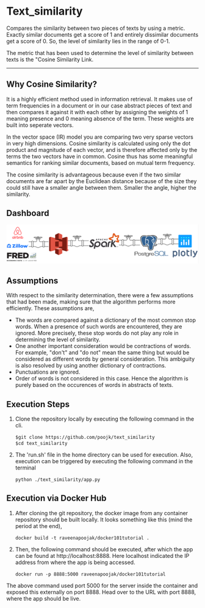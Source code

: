 # Text_similarity

Compares the similarity between two pieces of texts by using a metric. Exactly similar documents get a score of 1 and entirely dissimilar documents get a score of 0. So, the level of similarity lies in the range of 0-1.

The metric that has been used to determine the level of similarity between texts is the "Cosine Similarity Link.

<hr/>

## Why Cosine Similarity?

It is a highly efficient method used in information retrieval. It makes use of term frequencies in a document or in our case abstract pieces of text and then compares it against it with each other by assigning the weights of 1 meaning presence and 0 meaning absence of the term. These weights are built into seperate vectors.

In the vector space (IR) model you are comparing two very sparse vectors in very high dimensions. Cosine similarity is calculated using only the dot product and magnitude of each vector, and is therefore affected only by the terms the two vectors have in common. Cosine thus has some meaningful semantics for ranking similar documents, based on mutual term frequency.

The cosine similarity is advantageous because even if the two similar documents are far apart by the Euclidean distance because of the size  they could still have a smaller angle between them. Smaller the angle, higher the similarity.

## Dashboard

![github-small](https://github.com/poojk/BnB-Pay/blob/master/img.png)

## Assumptions

With respect to the similarity determination, there were a few assumptions that had been made, making sure that the algorithm performs more efficiently. These assumptions are,
* The words are compared against a dictionary of the most common stop words. When a presence of such words are encountered, they are ignored. More precisely, these stop words do not play any role in determining the level of similarity.
* One another important consideration would be contractions of words. For example, "don't" and "do not" mean the same thing but would be considered as different words by general consideration. This ambiguity is also resolved by using another dictionary of contractions.
* Punctuations are ignored.
* Order of words is not considered in this case. Hence the algorithm is purely based on the occurences of words in abstracts of texts.

## Execution Steps

1. Clone the repository locally by executing the following command in the cli.
    ```
    $git clone https://github.com/poojk/text_similarity
    $cd text_similarity
    ```
    
2. The 'run.sh' file in the home directory can be used for execution. Also, execution can be triggered by executing the following command in the terminal 
    ```
    python ./text_similarity/app.py
    ```
  ## Execution via Docker Hub
  
1. After cloning the git repository, the docker image from any container repository should be built locally. It looks something like this (mind the period at the end),
   ```
   docker build -t raveenapoojak/docker101tutorial .
   ```
   
2. Then, the following command should be executed, after which the app can be found at http://localhost:8888. Here localhost indicated the IP address from where the app is being accessed.

   ```
   docker run -p 8888:5000 raveenapoojak/docker101tutorial
   ```
The above command used port 5000 for the server inside the container and exposed this externally on port 8888. Head over to the URL with port 8888, where the app should be live.


